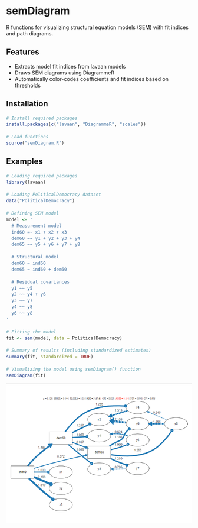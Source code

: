 # semDiagram

R functions for visualizing structural equation models (SEM) with fit indices and path diagrams.

## Features

- Extracts model fit indices from lavaan models
- Draws SEM diagrams using DiagrammeR
- Automatically color-codes coefficients and fit indices based on thresholds

## Installation

```r
# Install required packages
install.packages(c("lavaan", "DiagrammeR", "scales"))

# Load functions
source("semDiagram.R")
```

## Examples

```r
# Loading required packages
library(lavaan)

# Loading PoliticalDemocracy dataset
data("PoliticalDemocracy")

# Defining SEM model
model <- '
  # Measurement model
  ind60 =~ x1 + x2 + x3
  dem60 =~ y1 + y2 + y3 + y4
  dem65 =~ y5 + y6 + y7 + y8

  # Structural model
  dem60 ~ ind60
  dem65 ~ ind60 + dem60

  # Residual covariances
  y1 ~~ y5
  y2 ~~ y4 + y6
  y3 ~~ y7
  y4 ~~ y8
  y6 ~~ y8
'

# Fitting the model
fit <- sem(model, data = PoliticalDemocracy)

# Summary of results (including standardized estimates)
summary(fit, standardized = TRUE)

# Visualizing the model using semDiagram() function
semDiagram(fit)
```
![path](sample.png)

